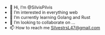 - 👋 Hi, I’m @SilvisPilvis
- 👀 I’m interested in everything web
- 🌱 I’m currently learning Golang and Rust
- 💞️ I’m looking to collaborate on ...
- 📫 How to reach me SilvestrsL47@gmail.com

<!---
SilvisPilvis/SilvisPilvis is a ✨ special ✨ repository because its `README.md` (this file) appears on your GitHub profile.
You can click the Preview link to take a look at your changes.
--->
